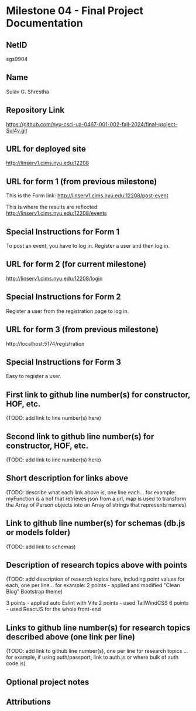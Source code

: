 Milestone 04 - Final Project Documentation
===

NetID
---
sgs9904

Name
---
Sulav G. Shrestha

Repository Link
---
https://github.com/nyu-csci-ua-0467-001-002-fall-2024/final-project-Sul4v.git

URL for deployed site 
---
http://linserv1.cims.nyu.edu:12208

URL for form 1 (from previous milestone) 
---
This is the Form link:
http://linserv1.cims.nyu.edu:12208/post-event

This is where the results are reflected:
http://linserv1.cims.nyu.edu:12208/events

Special Instructions for Form 1
---
To post an event, you have to log in. Register a user and then log in.

URL for form 2 (for current milestone)
---
http://linserv1.cims.nyu.edu:12208/login

Special Instructions for Form 2
---
Register a user from the registration page to log in.

URL for form 3 (from previous milestone) 
---
http://localhost:5174/registration

Special Instructions for Form 3
---
Easy to register a user. 

First link to github line number(s) for constructor, HOF, etc.
---
(TODO: add link to line number(s) here) 

Second link to github line number(s) for constructor, HOF, etc.
---
(TODO: add link to line number(s) here) 

Short description for links above
---
(TODO: describe what each link above is, one line each... for example: myFunction is a hof that retrieves json from a url, map is used to transform the Array of Person objects into an Array of strings that represents names)

Link to github line number(s) for schemas (db.js or models folder)
---
(TODO: add link to schemas)

Description of research topics above with points
---
(TODO: add description of research topics here, including point values for each, one per line... for example: 2 points - applied and modified "Clean Blog" Bootstrap theme)

3 points - applied auto Eslint with Vite
2 points - used TailWindCSS
6 points - used ReactJS for the whole front-end

Links to github line number(s) for research topics described above (one link per line)
---
(TODO: add link to github line number(s), one per line for research topics ... for example, if using auth/passport, link to auth.js or where bulk of auth code is)

Optional project notes 
--- 


Attributions
---
